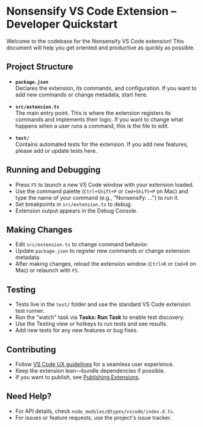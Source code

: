 # Nonsensify VS Code Extension – Developer Quickstart

Welcome to the codebase for the Nonsensify VS Code extension! This document will help you get oriented and productive as quickly as possible.

## Project Structure

- **`package.json`**  
  Declares the extension, its commands, and configuration. If you want to add new commands or change metadata, start here.

- **`src/extension.ts`**  
  The main entry point. This is where the extension registers its commands and implements their logic. If you want to change what happens when a user runs a command, this is the file to edit.

- **`test/`**  
  Contains automated tests for the extension. If you add new features, please add or update tests here.

## Running and Debugging

- Press `F5` to launch a new VS Code window with your extension loaded.
- Use the command palette (`Ctrl+Shift+P` or `Cmd+Shift+P` on Mac) and type the name of your command (e.g., "Nonsensify: ...") to run it.
- Set breakpoints in `src/extension.ts` to debug.
- Extension output appears in the Debug Console.

## Making Changes

- Edit `src/extension.ts` to change command behavior.
- Update `package.json` to register new commands or change extension metadata.
- After making changes, reload the extension window (`Ctrl+R` or `Cmd+R` on Mac) or relaunch with `F5`.

## Testing

- Tests live in the `test/` folder and use the standard VS Code extension test runner.
- Run the "watch" task via **Tasks: Run Task** to enable test discovery.
- Use the Testing view or hotkeys to run tests and see results.
- Add new tests for any new features or bug fixes.

## Contributing

- Follow [VS Code UX guidelines](https://code.visualstudio.com/api/ux-guidelines/overview) for a seamless user experience.
- Keep the extension lean—bundle dependencies if possible.
- If you want to publish, see [Publishing Extensions](https://code.visualstudio.com/api/working-with-extensions/publishing-extension).

## Need Help?

- For API details, check `node_modules/@types/vscode/index.d.ts`.
- For issues or feature requests, use the project's issue tracker.
